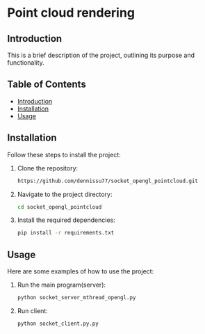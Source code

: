 # Point cloud rendering

## Introduction
This is a brief description of the project, outlining its purpose and functionality.

## Table of Contents
- [Introduction](#introduction)
- [Installation](#installation)
- [Usage](#usage)

## Installation
Follow these steps to install the project:

1. Clone the repository:
    ```bash
    https://github.com/dennissu77/socket_opengl_pointcloud.git
    ```
2. Navigate to the project directory:
    ```bash
    cd socket_opengl_pointcloud
    ```
3. Install the required dependencies:
    ```bash
    pip install -r requirements.txt
    ```

## Usage
Here are some examples of how to use the project:

1. Run the main program(server):
    ```bash
    python socket_server_mthread_opengl.py
    ```

2. Run client:
    ```bash
    python socket_client.py.py
    ```


